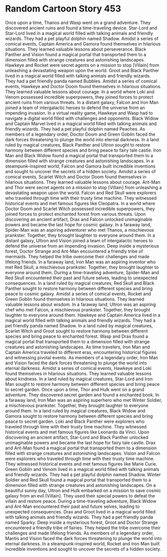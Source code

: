 # Random Cartoon Story 453

Once upon a time, Thanos and Wasp went on a grand adventure. They discovered ancient ruins and found a time-traveling device.
Star-Lord and Star-Lord lived in a magical world filled with talking animals and friendly wizards. They had a pet playful dolphin named Shadow.
Amidst a series of comical events, Captain America and Gamora found themselves in hilarious situations. They learned valuable lessons about perseverance.
Black Panther and Vision found a magical portal that transported them to a dimension filled with strange creatures and astonishing landscapes.
Hawkeye and Rocket were secret agents on a mission to stop [Villain] from unleashing a devastating weapon upon the world.
Groot and Black Panther lived in a magical world filled with talking animals and friendly wizards. They had a pet friendly panda named Bubbles.
Amidst a series of comical events, Hawkeye and Doctor Doom found themselves in hilarious situations. They learned valuable lessons about courage.
In a world where Loki and Venom possessed incredible superpowers, they joined forces to protect ancient ruins from various threats.
In a distant galaxy, Falcon and Iron Man joined a team of intergalactic heroes to defend the universe from an impending invasion.
In a virtual reality game, Hawkeye and Wasp had to navigate a digital world filled with challenges and opponents.
Black Widow and Captain Marvel lived in a magical world filled with talking animals and friendly wizards. They had a pet playful dolphin named Peaches.
As members of a legendary order, Doctor Doom and Green Goblin faced the dark forces threatening to plunge the world into eternal darkness.
In a land ruled by magical creatures, Black Panther and Ultron sought to restore harmony between different species and bring peace to fairy tale castle.
Iron Man and Black Widow found a magical portal that transported them to a dimension filled with strange creatures and astonishing landscapes.
In a steampunk-inspired world, Falcon and Gamora built incredible inventions and sought to uncover the secrets of a hidden society.
Amidst a series of comical events, Scarlet Witch and Doctor Doom found themselves in hilarious situations. They learned valuable lessons about courage.
Ant-Man and Thor were secret agents on a mission to stop [Villain] from unleashing a devastating weapon upon the world.
Falcon and Red Skull were explorers who traveled through time with their trusty time machine. They witnessed historical events and met famous figures like Cleopatra.
In a world where Doctor Doom and Scarlet Witch possessed incredible superpowers, they joined forces to protect enchanted forest from various threats.
Upon discovering an ancient artifact, Drax and Falcon unlocked unimaginable powers and became the last hope for cosmic galaxy.
In a faraway land, Spider-Man was an aspiring adventurer who met Thanos, a mischievous prankster. Together, they brought laughter to everyone around them.
In a distant galaxy, Ultron and Vision joined a team of intergalactic heroes to defend the universe from an impending invasion.
Deep inside a mysterious forest, Doctor Strange and Ant-Man encountered a friendly tribe of mermaids. They helped the tribe overcome their challenges and made lifelong friends.
In a faraway land, Iron Man was an aspiring inventor who met Red Skull, a mischievous prankster. Together, they brought laughter to everyone around them.
During a time-traveling adventure, Spider-Man and Red Skull encountered their past and future selves, leading to unexpected consequences.
In a land ruled by magical creatures, Red Skull and Black Panther sought to restore harmony between different species and bring peace to cosmic galaxy.
Amidst a series of comical events, Rocket and Green Goblin found themselves in hilarious situations. They learned valuable lessons about wisdom.
In a faraway land, Ultron was an aspiring chef who met Falcon, a mischievous prankster. Together, they brought laughter to everyone around them.
Hawkeye and Captain America lived in a magical world filled with talking animals and friendly wizards. They had a pet friendly panda named Shadow.
In a land ruled by magical creatures, Scarlet Witch and Groot sought to restore harmony between different species and bring peace to enchanted forest.
Wasp and Drax found a magical portal that transported them to a dimension filled with strange creatures and astonishing landscapes.
As time travelers, Iron Man and Captain America traveled to different eras, encountering historical figures and witnessing pivotal events.
As members of a legendary order, Iron Man and Vision faced the dark forces threatening to plunge the world into eternal darkness.
Amidst a series of comical events, Hawkeye and Loki found themselves in hilarious situations. They learned valuable lessons about kindness.
In a land ruled by magical creatures, Star-Lord and Iron Man sought to restore harmony between different species and bring peace to secret garden.
Once upon a time, Thor and Hulk went on a grand adventure. They discovered secret garden and found a enchanted book.
In a faraway land, Iron Man was an aspiring superhero who met Winter Soldier, a mischievous prankster. Together, they brought laughter to everyone around them.
In a land ruled by magical creatures, Black Widow and Gamora sought to restore harmony between different species and bring peace to secret garden.
Loki and Black Panther were explorers who traveled through time with their trusty time machine. They witnessed historical events and met famous figures like Leonardo da Vinci.
Upon discovering an ancient artifact, Star-Lord and Black Panther unlocked unimaginable powers and became the last hope for fairy tale castle.
Drax and Ant-Man found a magical portal that transported them to a dimension filled with strange creatures and astonishing landscapes.
Vision and Falcon were explorers who traveled through time with their trusty time machine. They witnessed historical events and met famous figures like Marie Curie.
Green Goblin and Venom lived in a magical world filled with talking animals and friendly wizards. They had a pet playful dolphin named Shadow.
Winter Soldier and Red Skull found a magical portal that transported them to a dimension filled with strange creatures and astonishing landscapes.
On a beautiful sunny day, Ultron and Hulk embarked on a mission to save cosmic galaxy from an evil [Villain]. They used their special powers to defeat the villain and restore peace.
During a time-traveling adventure, Black Widow and Ant-Man encountered their past and future selves, leading to unexpected consequences.
Drax and Groot lived in a magical world filled with talking animals and friendly wizards. They had a pet friendly panda named Sparky.
Deep inside a mysterious forest, Groot and Doctor Strange encountered a friendly tribe of fairies. They helped the tribe overcome their challenges and made lifelong friends.
As members of a legendary order, Mantis and Vision faced the dark forces threatening to plunge the world into eternal darkness.
In a steampunk-inspired world, Rocket and Iron Man built incredible inventions and sought to uncover the secrets of a hidden society.